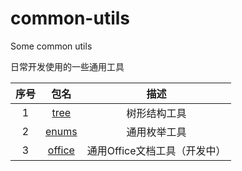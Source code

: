 # common-utils
Some common utils

日常开发使用的一些通用工具 


 |  序号  |  包名  |  描述  |
 | :---: | :---: | :---: |
 | 1 | [tree](https://github.com/ty-peng/common-utils/tree/master/src/main/java/com/typeng/utils/tree) |  树形结构工具 |
 | 2 | [enums](https://github.com/ty-peng/common-utils/tree/master/src/main/java/com/typeng/utils/enums) |  通用枚举工具 |
 | 3 | [office](https://github.com/ty-peng/common-utils/tree/master/src/main/java/com/typeng/utils/office) |  通用Office文档工具（开发中） |
